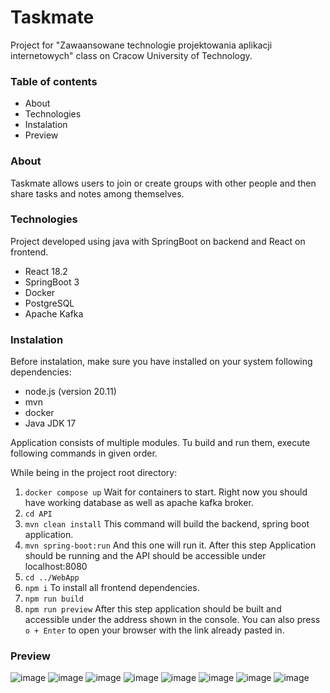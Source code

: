 # Taskmate

Project for "Zawaansowane technologie projektowania aplikacji internetowych" class on Cracow University of Technology.

### Table of contents
- About
- Technologies
- Instalation
- Preview


### About
Taskmate allows users to join or create groups with other people and then share tasks and notes among themselves.


### Technologies
Project developed using java with SpringBoot on backend and React on frontend.

- React 18.2
- SpringBoot 3
- Docker
- PostgreSQL
- Apache Kafka

### Instalation
Before instalation, make sure you have installed on your system following dependencies:
- node.js (version 20.11)
- mvn
- docker
- Java JDK 17

Application consists of multiple modules. Tu build and run them, execute following commands in given order.

While being in the project root directory:
1. `docker compose up`
Wait for containers to start. Right now you should have working database as well as apache kafka broker.
2. `cd API`
3. `mvn clean install`
This command will build the backend, spring boot application.
4. `mvn spring-boot:run`
And this one will run it. After this step Application should be running and the API should be accessible under localhost:8080
5. `cd ../WebApp`
6. `npm i`
To install all frontend dependencies.
7. `npm run build`
8. `npm run preview`
After this step application should be built and accessible under the address shown in the console. You can also press `o + Enter` to open your browser with the link already pasted in.


### Preview
![image](https://github.com/domiotek/pk_ztpai/assets/41295244/e947a4c0-fbcb-4656-b085-5e67a520b48f)
![image](https://github.com/domiotek/pk_ztpai/assets/41295244/c1609a49-8889-4a0e-9b6e-b2a484ec802c)
![image](https://github.com/domiotek/pk_ztpai/assets/41295244/36a254b8-7f84-47f5-966e-2e22f0a1e3b2)
![image](https://github.com/domiotek/pk_ztpai/assets/41295244/35d72b6c-7181-4a6b-a4c8-db1dc3a338b2)
![image](https://github.com/domiotek/pk_ztpai/assets/41295244/b24eece3-d1d2-4d60-8e2a-fa390092ea60)
![image](https://github.com/domiotek/pk_ztpai/assets/41295244/50f6bec7-7232-4fbe-9178-bee65ee35bc9)
![image](https://github.com/domiotek/pk_ztpai/assets/41295244/2ee71c1d-44bf-45b5-abe4-a82d5235685f)
![image](https://github.com/domiotek/pk_ztpai/assets/41295244/8af383de-2409-489b-a243-0db099588c22)









